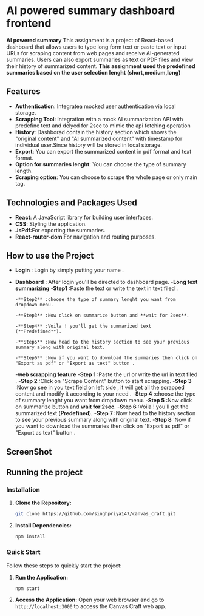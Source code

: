 # AI powered summary dashboard frontend

**AI powered summary** This  assignment is a project  of  React-based dashboard that allows users to type long form text or paste text or input URLs for scraping content from web pages and receive AI-generated summaries. Users can also export summaries as text or PDF files and view their history of summarized content.
**This assignment used the predefined summaries based on the user selection lenght (short,medium,long)**
## Features

- **Authentication**: Integratea mocked user authentication via local storage.
- **Scrapping Tool**: Integration with a mock AI summarization API with predefine text and delyed for 2sec to mimic the api fetching operation
- **History**: Dashborad contain the history section which shows the "original content" and "AI summarized content" with timestamp for individual user.Since history will be stored in local storage.
- **Export**: You can export the summarized content in pdf format and text format.
- **Option for summaries lenght**: You can choose the type of summary length.
- **Scraping option**: You can choose to scrape the whole page or only main tag.
  
## Technologies and Packages Used

- **React**: A JavaScript library for building user interfaces.
- **CSS**: Styling the application.
- **JsPdf**:For exporting the summaries.
- **React-router-dom**:For navigation and routing purposes.

## How to use the Project

- **Login** : Login by simply putting your name .
- **Dashboard** : After login you'll be directed to dashboard page.
      -**Long text summarizing**
      -**Step1** :Paste the text or write the text in text filed .
  
      -**Step2** :choose the type of summary lenght you want from dropdown menu.
  
      -**Step3** :Now click on summarize button and **wait for 2sec**.
  
      -**Step4** :Voila ! you'll get the summarized text (**Predefined**).
  
      -**Step5** :Now head to the history section to see your previous summary along with original text.
  
      -**Step6** :Now if you want to download the summaries then click on "Export as pdf" or "Export as text" button .
  
     -**web scrapping  feature**
      -**Step 1** :Paste the url or write the url in text filed .
      -**Step 2** :Click on "Scrape Content" button to start scrapping.
      -**Step 3** :Now go see in you text field on left side , it will get all the scrapped content and modify it according to your need .
      -**Step 4** :choose the type of summary lenght you want from dropdown menu.
      -**Step 5** :Now click on summarize button and **wait for 2sec**.
      -**Step 6** :Voila ! you'll get the summarized text (**Predefined**).
      -**Step 7** :Now head to the history section to see your previous summary along with original text.
      -**Step 8** :Now if you want to download the summaries then click on "Export as pdf" or "Export as text" button .
  
## ScreenShot

## Running the project
### Installation

1. **Clone the Repository:**
    ```bash
    git clone https://github.com/singhpriya147/canvas_craft.git
 
    ```

2. **Install Dependencies:**
    ```bash
    npm install

### Quick Start
Follow these steps to quickly start the project:
1. **Run the Application:**
    ```bash
    npm start
    ```

2. **Access the Application:**
   Open your web browser and go to `http://localhost:3000` to access the Canvas Craft web app.
